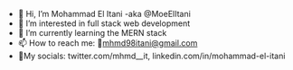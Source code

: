   - 👋 Hi, I’m Mohammad El Itani -aka @MoeElItani
- 👀 I’m interested in full stack web development
- 🌱 I’m currently learning the MERN stack
- 📫 How to reach me: 📧mhmd98itani@gmail.com
- 🤝My socials: twitter.com/mhmd__it, linkedin.com/in/mohammad-el-itani
<!---
MoeElItani/MoeElItani is a ✨ special ✨ repository because its `README.md` (this file) appears on your GitHub profile.
You can click the Preview link to take a look at your changes.
--->
